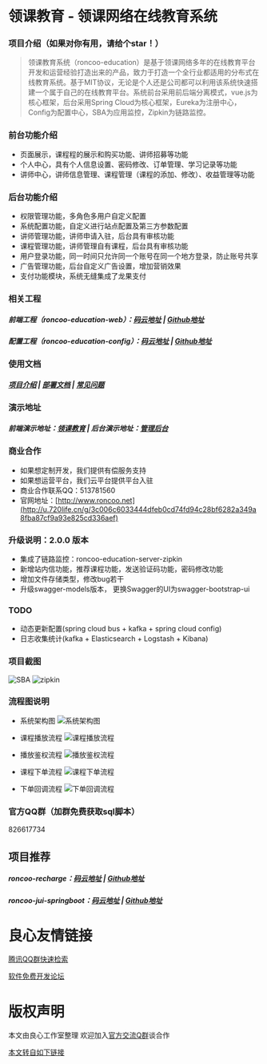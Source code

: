 # 领课教育 - 领课网络在线教育系统

### 项目介绍（如果对你有用，请给个star！）
> 领课教育系统（roncoo-education）是基于领课网络多年的在线教育平台开发和运营经验打造出来的产品，致力于打造一个全行业都适用的分布式在线教育系统。基于MIT协议，无论是个人还是公司都可以利用该系统快速搭建一个属于自己的在线教育平台。系统前台采用前后端分离模式，vue.js为核心框架，后台采用Spring Cloud为核心框架，Eureka为注册中心，Config为配置中心，SBA为应用监控，Zipkin为链路监控。

### 前台功能介绍
* 页面展示，课程程的展示和购买功能、讲师招募等功能
* 个人中心，具有个人信息设置、密码修改、订单管理、学习记录等功能
* 讲师中心，讲师信息管理、课程管理（课程的添加、修改）、收益管理等功能

### 后台功能介绍
* 权限管理功能，多角色多用户自定义配置
* 系统配置功能，自定义进行站点配置及第三方参数配置
* 讲师管理功能，讲师申请入驻，后台具有审核功能
* 课程管理功能，讲师管理自有课程，后台具有审核功能
* 用户登录功能，同一时间只允许同一个账号在同一个地方登录，防止账号共享
* 广告管理功能，后台自定义广告设置，增加营销效果
* 支付功能模块，系统无缝集成了龙果支付

### 相关工程
##### 前端工程（roncoo-education-web）：[码云地址](http://u.720life.cn/g/2e71d0f0a5c601172267ba20d3a43c6e41a652f917c164e70295da5a6f902e19724624dea27025957c12d3a115351a71) | [Github地址](http://u.720life.cn/g/54145d0471d91890860f7f8463c030467bd4dd4cc03e6391d138519bf5f96755c670b2caa44e32124b18b1a483c11b74)
##### 配置工程（roncoo-education-config）：[码云地址](http://u.720life.cn/g/2e71d0f0a5c601172267ba20d3a43c6e41a652f917c164e70295da5a6f902e1986213867a61e4489f65e794f4366672e0c8c487468fad44dc6d321a49b333dcf) | [Github地址](http://u.720life.cn/g/54145d0471d91890860f7f8463c030467bd4dd4cc03e6391d138519bf5f96755b1e3af467e68a7b2e261f6059e024965f2a0eb27121d94d0f6cd54a8e7df7f55)

### 使用文档
##### [项目介绍](http://u.720life.cn/g/e9ebdf7a2da6cb735cbe7695cff80fc6f394601fe47d54fa59486d6698f30521874d48641f26501e6747c82076a9b95a1b0ffe0a841b23eee0667328adbb6494) | [部署文档](http://u.720life.cn/g/e9ebdf7a2da6cb735cbe7695cff80fc6f394601fe47d54fa59486d6698f30521902c4b5e74f8cfab903a6c93ac91b9518c4e05aeba9004ee562001f2ada6bc33) | [常见问题](http://u.720life.cn/g/e9ebdf7a2da6cb735cbe7695cff80fc6f394601fe47d54fa59486d6698f30521b66530d0c780d79f245cc9a4dc2336a5592747ec920a75e359d8a9b1bd6f7b3e)

### 演示地址
##### 前端演示地址：[领课教育](http://u.720life.cn/g/8c571719c33567a16cd84331785533d1fd5c539dc74a1a032cf74bbb60dda76a) | 后台演示地址：[管理后台](http://u.720life.cn/g/a710d429e037acae8ee051c30ea4b417fe58b5be9f6ea41dd044adefec70f5a2676d203176e6082104a12078be0441ef)

### 商业合作
* 如果想定制开发，我们提供有偿服务支持
* 如果想运营平台，我们云平台提供平台入驻
* 商业合作联系QQ：513781560 
* 官网地址：[http://www.roncoo.net](http://u.720life.cn/g/3c006c6033444dfeb0cd74fd94c28bf6282a349a8fba87cf9a93e825cd336aef)

### 升级说明：2.0.0 版本
* 集成了链路监控：roncoo-education-server-zipkin
* 新增站内信功能，推荐课程功能，发送验证码功能，密码修改功能
* 增加文件存储类型，修改bug若干
* 升级swagger-models版本， 更换Swagger的UI为swagger-bootstrap-ui

### TODO
* 动态更新配置(spring cloud bus + kafka + spring cloud config)
* 日志收集统计(kafka + Elasticsearch + Logstash + Kibana)

### 项目截图
![SBA](/doc/images/img_01.png)
![zipkin](/doc/images/img_02.png)

### 流程图说明
* 系统架构图
![系统架构图](/doc/images/01.jpg)

* 课程播放流程
![课程播放流程](/doc/images/course.png)

* 播放鉴权流程
![播放鉴权流程](/doc/images/course_callback.png)

* 课程下单流程
![课程下单流程](/doc/images/pay.png)

* 下单回调流程
![下单回调流程](/doc/images/pay_callback.png)

### 官方QQ群（加群免费获取sql脚本）
   826617734 

## 项目推荐
##### roncoo-recharge：[码云地址](http://u.720life.cn/g/2e71d0f0a5c601172267ba20d3a43c6e41a652f917c164e70295da5a6f902e1964ecdce15eb2d9e2aedc7e7df23f3550) | [Github地址](http://u.720life.cn/g/54145d0471d91890860f7f8463c030467bd4dd4cc03e6391d138519bf5f96755745e3fd4364258479d2e1f9fed8e9a69)
##### roncoo-jui-springboot：[码云地址](http://u.720life.cn/g/2e71d0f0a5c601172267ba20d3a43c6e41a652f917c164e70295da5a6f902e1998ec28e6b60b40100732c159b6d3e8c1afeb209d72687ed9a33a23a802011240) | [Github地址](http://u.720life.cn/g/54145d0471d91890860f7f8463c030467bd4dd4cc03e6391d138519bf5f96755ab321d626349a6320c3f7d65fef196a5)



 # 良心友情链接

[腾讯QQ群快速检索](http://u.720life.cn/s/8cf73f7c)

[软件免费开发论坛](http://u.720life.cn/s/bbb01dc0)

# 版权声明 

本文由良心工作室整理 欢迎加入[官方交流Q群](https://u.720life.cn/s/f2316816)谈合作

[本文转自如下链接](http://u.720life.cn/g/2e71d0f0a5c601172267ba20d3a43c6ecfaa097c03c322494bcf5f5896ba798bf52a47780a7ca4aa7036f4e675b5f24ac1e4f44046afe198f8f1018435fa5313f82e1ccb12fb2f33ae9c0df070f6d4da)